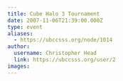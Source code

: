 ```yaml
---
title: Cube Halo 3 Tournament 
date: 2007-11-06T21:39:00.000Z
type: event
aliases:
  - https://ubccsss.org/node/1014
author:
  username: Christopher Head
  link: https://ubccsss.org/user/2
images:
---
```


